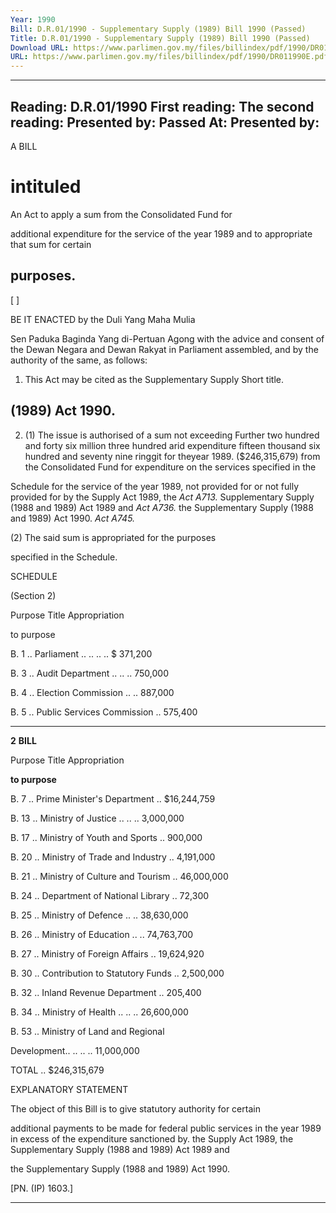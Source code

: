 ```yaml
---
Year: 1990
Bill: D.R.01/1990 - Supplementary Supply (1989) Bill 1990 (Passed)
Title: D.R.01/1990 - Supplementary Supply (1989) Bill 1990 (Passed)
Download URL: https://www.parlimen.gov.my/files/billindex/pdf/1990/DR011990E.pdf
URL: https://www.parlimen.gov.my/files/billindex/pdf/1990/DR011990E.pdf
---
```

---
Reading:
D.R.01/1990
First reading:
The second reading:
Presented by:
Passed At:
Presented by:
---

A BILL

# intituled

An Act to apply a sum from the Consolidated Fund for

additional expenditure for the service of the year
1989 and to appropriate that sum for certain

## purposes.

[ ]

BE IT ENACTED by the Duli Yang Maha Mulia

Sen Paduka Baginda Yang di-Pertuan Agong with the
advice and consent of the Dewan Negara and Dewan
Rakyat in Parliament assembled, and by the authority
of the same, as follows:

1. This Act may be cited as the Supplementary Supply Short title.
## (1989) Act 1990.

2. (1) The issue is authorised of a sum not exceeding Further
two hundred and forty six million three hundred arid expenditure
fifteen thousand six hundred and seventy nine ringgit for theyear 1989.
($246,315,679) from the Consolidated Fund for
expenditure on the services specified in the

Schedule for the service of the year 1989, not provided
for or not fully provided for by the Supply Act 1989, the _Act A713._
Supplementary Supply (1988 and 1989) Act 1989 and _Act A736._
the Supplementary Supply (1988 and 1989) Act 1990. _Act A745._

(2) The said sum is appropriated for the purposes

specified in the Schedule.

SCHEDULE

(Section 2)

Purpose Title Appropriation

to purpose

B. 1 .. Parliament .. .. .. .. $ 371,200

B. 3 .. Audit Department .. .. .. 750,000

B. 4 .. Election Commission .. .. 887,000

B. 5 .. Public Services Commission .. 575,400


-----

**2** **BILL**

Purpose Title Appropriation

**to purpose**

B. 7 .. Prime Minister's Department .. $16,244,759

B. 13 .. Ministry of Justice .. .. .. 3,000,000

B. 17 .. Ministry of Youth and Sports .. 900,000

B. 20 .. Ministry of Trade and Industry .. 4,191,000

B. 21 .. Ministry of Culture and Tourism .. 46,000,000

B. 24 .. Department of National Library .. 72,300

B. 25 .. Ministry of Defence .. .. 38,630,000

B. 26 .. Ministry of Education .. .. 74,763,700

B. 27 .. Ministry of Foreign Affairs .. 19,624,920

B. 30 .. Contribution to Statutory Funds .. 2,500,000

B. 32 .. Inland Revenue Department .. 205,400

B. 34 .. Ministry of Health .. .. .. 26,600,000

B. 53 .. Ministry of Land and Regional

Development.. .. .. .. 11,000,000

TOTAL .. $246,315,679

EXPLANATORY STATEMENT

The object of this Bill is to give statutory authority for certain

additional payments to be made for federal public services in the
year 1989 in excess of the expenditure sanctioned by. the Supply
Act 1989, the Supplementary Supply (1988 and 1989) Act 1989 and

the Supplementary Supply (1988 and 1989) Act 1990.

[PN. (IP) 1603.]


-----

